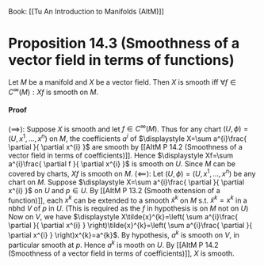 Book: [[Tu An Introduction to Manifolds (AItM)]]
# Proposition 14.3 (Smoothness of a vector field in terms of functions)
Let $M$ be a manifold and $X$ be a vector field.
Then $X$ is smooth iff $\forall f\in C^{\infty}(M):Xf$ is smooth on $M$.
#### Proof
$(\implies):$ Suppose $X$ is smooth and let $f\in C^{\infty}(M)$.
Thus for any chart $(U,\phi)=(U,x^{1},\dots,x^{n})$ on $M$, the coefficients $a^{i}$ of $\displaystyle X=\sum a^{i}\frac{ \partial }{ \partial x^{i} }$ are smooth by [[AItM P 14.2 (Smoothness of a vector field in terms of coefficients)]].
Hence $\displaystyle Xf=\sum a^{i}\frac{ \partial f }{ \partial x^{i} }$ is smooth on $U$.
Since $M$ can be covered by charts, $Xf$ is smooth on $M$.
$(\impliedby):$ Let $(U,\phi)=(U,x^{1},\dots,x^{n})$ be any chart on $M$.
Suppose $\displaystyle X=\sum a^{i}\frac{ \partial }{ \partial x^{i} }$ on $U$ and $p\in U$. By [[AItM P 13.2 (Smooth extension of a function)]], each $x^{k}$ can be extended to a smooth $\tilde{x}^{k}$ on $M$ s.t. $\tilde{x}^{k}=x^{k}$ in a nbhd $V$ of $p$ in $U$. (This is required as the $f$ in hypothesis is on $M$ not on $U$)
Now on $V$, we have $\displaystyle X\tilde{x}^{k}=\left( \sum a^{i}\frac{ \partial }{ \partial x^{i} } \right)\tilde{x}^{k}=\left( \sum a^{i}\frac{ \partial }{ \partial x^{i} } \right)x^{k}=a^{k}$.
By hypothesis, $a^{k}$ is smooth on $V$, in particular smooth at $p$.
Hence $a^{k}$ is mooth on $U$.
By [[AItM P 14.2 (Smoothness of a vector field in terms of coefficients)]], $X$ is smooth.